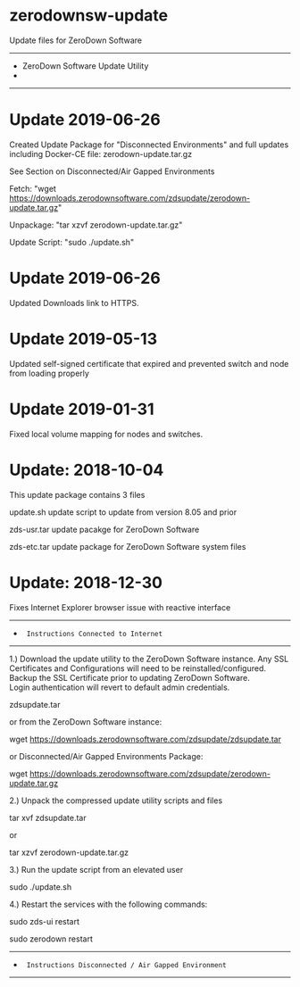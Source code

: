 # zerodownsw-update
Update files for ZeroDown Software
***********************************************
*    ZeroDown Software Update Utility
*
***********************************************

Update 2019-06-26
===================
Created Update Package for "Disconnected Environments" and full updates including Docker-CE
file:   zerodown-update.tar.gz

See Section on Disconnected/Air Gapped Environments

Fetch:  "wget https://downloads.zerodownsoftware.com/zdsupdate/zerodown-update.tar.gz"

Unpackage:  "tar xzvf zerodown-update.tar.gz"

Update Script:  "sudo ./update.sh"


Update 2019-06-26
===================
Updated Downloads link to HTTPS.

Update 2019-05-13
===================
Updated self-signed certificate that expired and prevented switch and node from loading properly


Update 2019-01-31
===================

Fixed local volume mapping for nodes and switches.



Update: 2018-10-04
===================

This update package contains 3 files

update.sh	update script to update from version 8.05 and prior

zds-usr.tar	update pacakge for ZeroDown Software

zds-etc.tar	update package for ZeroDown Software system files

Update: 2018-12-30
===================

Fixes Internet Explorer browser issue with reactive interface


***********************************************
*      Instructions Connected to Internet
***********************************************

1.)	Download the update utility to the ZeroDown Software instance.  Any SSL Certificates and Configurations will
    need to be reinstalled/configured.  Backup the SSL Certificate prior to updating ZeroDown Software.  
    Login authentication will revert to default admin credentials.

zdsupdate.tar 

or from the ZeroDown Software instance:

wget https://downloads.zerodownsoftware.com/zdsupdate/zdsupdate.tar

or Disconnected/Air Gapped Environments Package:

wget https://downloads.zerodownsoftware.com/zdsupdate/zerodown-update.tar.gz


2.)	Unpack the compressed update utility scripts and files

tar xvf zdsupdate.tar

or 

tar xzvf zerodown-update.tar.gz


3.)	Run the update script from an elevated user

sudo ./update.sh


4.)	Restart the services with the following commands:

sudo zds-ui restart

sudo zerodown restart

***********************************************
*      Instructions Disconnected / Air Gapped Environment
***********************************************
